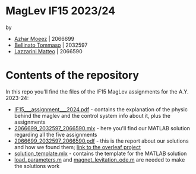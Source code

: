 # MagLev IF15 2023/24
by 
- [Azhar Moeez](https://stem.elearning.unipd.it/user/profile.php?id=7061) | 2066699
- [Bellinato Tommaso](https://stem.elearning.unipd.it/user/profile.php?id=3804) | 2032597
- [Lazzarini Matteo](https://stem.elearning.unipd.it/user/profile.php?id=17937) | 2066590

# Contents of the repository
In this repo you'll find the files of the IF15 MagLev assignments for the A.Y. 2023-24:
* [IF15___assignment___2024.pdf](/IF15___assignment___2024.pdf) - contains the explanation of the physic behind the maglev and the control system info about it, plus the assignments
* [2066699_2032597_2066590.mlx](/2066699_2032597_2066590.mlx) - here you'll find our MATLAB solution regarding all the five assignments
* [2066699_2032597_2066590.pdf](/2066699_2032597_2066590.pdf) - this is the report about our solutions and how we found them; [link to the overleaf project](https://www.overleaf.com/read/yjrzpjghgyyd#c396c4)
* [solution_template.mlx](/solution_template.mlx) - contains the template for the MATLAB solution
* [load_parameters.m](/load_parameters.m) and [magnet_levitation_ode.m](/magnet_levitation_ode.m) are needed to make the solutions work
